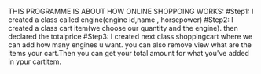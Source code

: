 THIS PROGRAMME IS ABOUT HOW ONLINE SHOPPOING WORKS:
#Step1:
I created a class called engine(engine id,name , horsepower)
#Step2:
I created a class cart item(we choose our quantity and the engine).
then declared the totalprice 
#Step3:
I created next class shoppingcart where we can add how many engines u want. you can also remove view what are the items your cart.Then you can get your total amount for what you've added in ypur cartitem.
